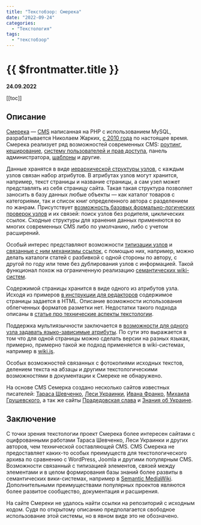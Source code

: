 ```yaml
---
title: "Текстобзор: Смерека"
date: "2022-09-24"
categories:
  - "Текстология"
tags:
  - "текстобзор"
---
```


# {{ $frontmatter.title }}

**24.09.2022**

[[toc]]

## Описание

[Смерека](https://www.m-zharkikh.name/ru/Smereka.html) — [CMS](https://ru.wikipedia.org/wiki/Система_управления_содержимым) написанная на PHP с использованием MySQL, разрабатывается Николаем Жарких, [с 2010 года](https://www.m-zharkikh.name/ru/Smereka/WhatsNew/Ver110.html) по настоящее время. Смерека реализует ряд возможностей современных CMS: [роутинг](https://www.m-zharkikh.name/ru/Smereka/ForProgrammers/HTMLCodeGeneration.html), [кеширование](https://www.m-zharkikh.name/ru/Smereka/ForAdmins/Smerecash.html), [систему пользователей и прав доступа](https://www.m-zharkikh.name/ru/Smereka/ForAdmins/AccessRights.html), панель администратора, [шаблоны](https://www.m-zharkikh.name/ru/Smereka/ForDesigners/Templates.html) и другие.

Данные хранятся в виде [иерархической структуры узлов](https://www.m-zharkikh.name/ru/Smereka/ForProgrammers/Tables.html), с каждым узлов связан набор атрибутов. В атрибутах узлов могут хранится, например, текст страницы и название страницы, а сам узел может представлять из себя страницу сайта. Такая такая структура позволяет заносить в базу данных любые объекты — как каталог товаров с категориями, так и список книг определенного автора с разделением по жанрам. Присутствует [возможность базовых формально-логических проверок узлов](https://www.m-zharkikh.name/ru/Smereka/ForAdmins/Repair.html) и их связей: поиск узлов без родителя, циклических ссылок. Сходные структуры для хранения данных применяются во многих современных CMS либо по умолчанию, либо с учетом расширений.

Особый интерес представляют возможности [типизации узлов](https://www.m-zharkikh.name/ru/Smereka/ForProgrammers/Classes.html) и [связанные с ним механизмы ссылок](https://www.m-zharkikh.name/ru/Smereka/ForEditors/Collectors.html), с помощью них, например, можно делать каталоги статей с разбивкой с одной стороны по автору, с другой по году или теме без дублирования узлов с информацией. Такой функционал похож на ограниченную реализацию [семантических wiki-систем](https://ru.wikipedia.org/wiki/Семантическая_вики).

Содержимой страницы хранится в виде одного из атрибутов узла. Исходя из примеров [в инструкции для редакторов](https://www.m-zharkikh.name/ru/Smereka/ForEditors/AddNewNode.html) содержимое страницы задается в HTML. Описание возможности использования облегченных форматов разметки нет. Недостатки такого подхода описаны в [статье про технические аспекты текстологии](технические-аспекты-текстологии.md).

Поддержка мультиязычности заключается в [возможности для одного узла задавать языко-зависимые атрибуты](https://www.m-zharkikh.name/ru/Smereka/ForAdmins/LangVersions.html). По сути это выражается в том что для одной страницы можно сделать версии на разных языках, примерно, примерно такой же подход применяется в wiki-системах, например в [wiki.js](https://js.wiki).

Особых возможностей связанных с фотокопиями исходных текстов, делением текста на абзацы и другими текстологическими возможностями в документации к Смереке не обнаружено.

На основе CMS Семерка создано несколько сайтов известных писателей: [Тараса Шевченко](https://www.t-shevchenko.name/ru/), [Леси Украинки](https://www.l-ukrainka.name/ru/Miscel.html), [Ивана Франко](https://www.i-franko.name/ru/), [Михаила Грушевского](https://www.m-hrushevsky.name/ru/), а так же сайты [Прадедовская слава](https://www.pslava.info) и [Знания об Украине](https://www.uknol.info/ru/About.html).

## Заключение

С точки зрения текстологии проект Смерека более интересен сайтами с оцифрованными работами Тараса Шевченко, Леси Украинки и других авторов, чем технической составляющей CMS. CMS Смерека не предоставляет каких-то особых преимуществ для текстологического архива по сравнению с WordPress, Joomla и другими популярным CMS. Возможности связанный с типизацией элементов, связей между элементами и в целом формирования базы знаний более развиты в семантических вики-системах, например в [Semantic MediaWiki](https://en.wikipedia.org/wiki/Semantic_MediaWiki). Дополнительными преимуществами популярных проектов являются более развитое сообщество, документация и расширения.

На сайте Смереки не удалось найти ссылки на репозиторий с исходным кодом. Судя по открытому описанию предполагается свободное использование этой системы, но в явном виде это не обозначено.
